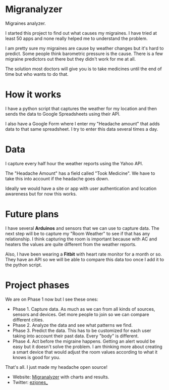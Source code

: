 # Migranalyzer
Migraines analyzer.

I started this project to find out what causes my migraines. I have tried at least 50 apps and none really helped me to understand the problem.

I am pretty sure my migraines are cause by weather changes but it's hard to predict. Some people think barometric pressure is the cause. There is a few migraine predictors out there but they didn't work for me at all.

The solution most doctors will give you is to take medicines until the end of time but who wants to do that.

# How it works
I have a python script that captures the weather for my location and then sends the data to Google Spreadsheets using their API.

I also have a Google Form where I enter my "Headache amount" that adds data to that same spreadsheet. I try to enter this data several times a day.

# Data
I capture every half hour the weather reports using the Yahoo API.

The "Headache Amount" has a field called "Took Medicine". We have to take this into account if the headache goes down.

Ideally we would have a site or app with user authentication and location awareness but for now this works.

# Future plans
I have several **Arduinos** and sensors that we can use to capture data. The next step will be to capture my "Room Weather" to see if that has any relationship. I think capturing the room is important because with AC and heaters the values are quite different from the weather reports.

Also, I have been wearing a **Fitbit** with heart rate monitor for a month or so. They have an API so we will be able to compare this data too once I add it to the python script.

# Project phases
We are on Phase 1 now but I see these ones:
- Phase 1. Capture data. As much as we can from all kinds of sources, sensors and devices. Get more people to join so we can compare different cities.
- Phase 2. Analyze the data and see what patterns we find.
- Phase 3. Predict the data. This has to be customized for each user taking into account their past data. Every "body" is different.
- Phase 4. Act before the migraine happens. Getting an alert would be easy but it doesn't solve the problem. I am thinking more about creating a smart device that would adjust the room values according to what it knows is good for you.

That's all.
I just made my headache open source!

- Website: [Migranalyzer](https://ezjones.github.io/migranalyzer/) with charts and results.
- Twitter: [ezjones_](https://twitter.com/ezjones_)


